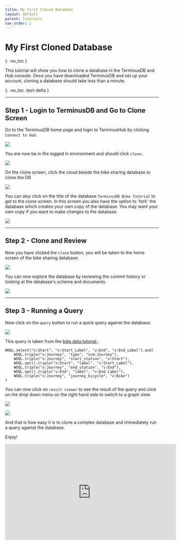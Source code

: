```yaml
---
title: My First Cloned Database
layout: default
parent: Tutorials
nav_order: 1
---
```

# My First Cloned Database

{: .no_toc }

This tutorial will show you how to clone a database in the TerminusDB and Hub console. Once you have downloaded TerminusDB and set up your account, cloning a database should take less than a minute. 

{: .no_toc .text-delta }

- - -

## Step 1 - Login to TerminusDB and Go to Clone Screen

Go to the TerminusDB home page and login to TerminusHub by clicking `Connect to Hub`:

![](/docs/assets/uploads/logged-out-1-2-.jpg)

You are now be in the logged in environment and should click `clone:`

![](/docs/assets/uploads/logged-in-1-2-.jpg)

On the clone screen, click the cloud beside the bike sharing database to clone the DB

![](/docs/assets/uploads/clone-screen-1-2-.jpg)

You can also click on the title of the database `TerminusDB Bike Tutorial` to get to the clone screen. In this screen you also have the option to 'fork' the database which creates your own copy of the database. You may want your own copy if you want to make changes to the database.

![](/docs/assets/uploads/clone-or-fork-1.jpg)

- - -

## Step 2 - Clone and Review

Now you have clicked the `clone` button, you will be taken to the home screen of the bike sharing database:

![](/docs/assets/uploads/post-clone-bike-1.jpg)

You can now explore the database by reviewing the commit history or looking at the database's schema and documents. 

![](/docs/assets/uploads/schema.jpg)

- - -

## Step 3 - Running a Query

Now click on the `query` button to run a quick query against the database. 

![](/docs/assets/uploads/query-1.jpg)

This query is taken from the [bike data tutorial ](https://medium.com/terminusdb/my-first-terminusdb-2-0-graph-ef7f05038910): 

```
WOQL.select("v:Start", "v:Start_Label", "v:End", "v:End_Label").and(
	WOQL.triple("v:Journey", "type", "scm:Journey"),
	WOQL.triple("v:Journey", "start_station", "v:Start"),
	WOQL.opt().triple("v:Start", "label", "v:Start_Label"),
	WOQL.triple("v:Journey", "end_station", "v:End"),
	WOQL.opt().triple("v:End", "label", "v:End_Label"),
	WOQL.triple("v:Journey", "journey_bicycle", "v:Bike")
)
```

You can now click on `result viewer` to see the result of the query and click on the drop down menu on the right hand side to switch to a graph view.

![](/docs/assets/uploads/query-2.jpg)

![](/docs/assets/uploads/query-3.jpg)

And that is how easy it is to clone a complex database and immediately run a query against the database. 

Enjoy!

<iframe width="560" height="315" src="https://www.youtube.com/embed/PUUei56QB1c" frameborder="0" allow="accelerometer; autoplay; encrypted-media; gyroscope; picture-in-picture" allowfullscreen></iframe>